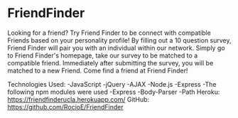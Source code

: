 # FriendFinder
Looking for a friend? Try Friend Finder to be connect with compatible Friends based on your personality profile! By filling out a 10 question survey, Friend Finder will pair you with an individual within our network. Simply go to Friend Finder's homepage, take our survey to be matched to a compatible friend. Immediately after submitting the survey, you will be matched to a new Friend. 
Come find a friend at Friend Finder!

Technologies Used:
-JavaScript
-jQuery
-AJAX
-Node.js
-Express
-The following npm modules were used
-Express
-Body-Parser
-Path
Heroku:  https://friendfinderucla.herokuapp.com/
GitHub:  https://github.com/RocioE/FriendFinder

